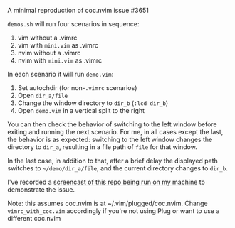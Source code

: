 A minimal reproduction of coc.nvim issue #3651

`demos.sh` will run four scenarios in sequence:

1. vim without a .vimrc
1. vim with `mini.vim` as .vimrc
1. nvim without a .vimrc
1. nvim with `mini.vim` as .vimrc

In each scenario it will run `demo.vim`:

1. Set autochdir (for non-`.vimrc` scenarios)
1. Open `dir_a/file`
1. Change the window directory to `dir_b` (`:lcd dir_b`)
1. Open `demo.vim` in a vertical split to the right

You can then check the behavior of switching to the left window before exiting
and running the next scenario. For me, in all cases except the last, the
behavior is as expected: switching to the left window changes the directory to
`dir_a`, resulting in a file path of `file` for that window.

In the last case, in addition to that, after a brief delay the displayed path
switches to `~/demo/dir_a/file`, and the current directory changes to `dir_b`.

I've recorded a [screencast of this repo being run on my machine](https://asciinema.org/a/tom8yMgyTFquoaM9zvl1efuh8) to demonstrate the issue.

Note: this assumes coc.nvim is at ~/.vim/plugged/coc.nvim. Change
`vimrc_with_coc.vim` accordingly if you're not using Plug or want to use a
different coc.nvim
